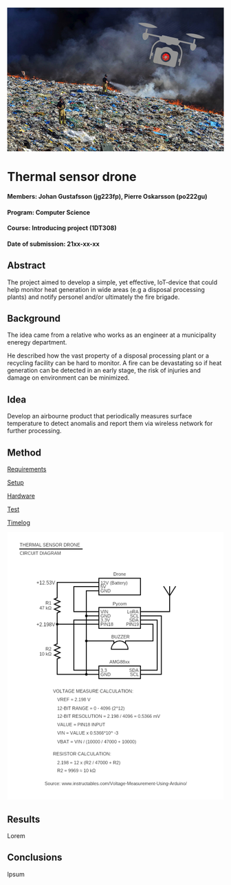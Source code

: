 ![Fire and drone](/doc/img/project_plan_front.jpg "fire_drone")

# Thermal sensor drone

#### Members: Johan Gustafsson (jg223fp), Pierre Oskarsson (po222gu)
#### Program: Computer Science  
#### Course:  Introducing project (1DT308)
#### Date of submission: 21xx-xx-xx

## Abstract
The project aimed to develop a simple, yet effective, IoT-device that could help monitor heat generation in wide areas (e.g a disposal processing plants) and notify personel and/or ultimately the fire brigade.

## Background
The idea came from a relative who works as an engineer at a municipality eneregy department. 

He described how the vast property of a disposal processing plant or a recycling facility can be hard to monitor. A fire can be devastating so if heat generation can be detected in an early stage, the risk of injuries and damage on environment can be minimized.

## Idea
Develop an airbourne product that periodically measures surface temperature to detect anomalis and report them via wireless network for further processing.

## Method
[Requirements](/doc/requirements.md)

[Setup](/doc/setup.md)

[Hardware](/doc/hardware.md)

[Test](/doc/test.md)

[Timelog](/doc/timelog.md)

![Circuit diagram](/doc/img/circuit_diagram.png "Circuit diagram")

## Results
Lorem

## Conclusions
Ipsum